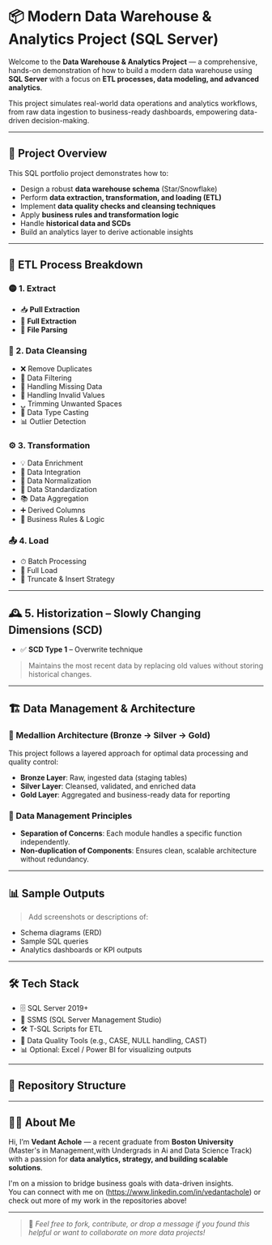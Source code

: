 # 📦 Modern Data Warehouse & Analytics Project (SQL Server)

Welcome to the **Data Warehouse & Analytics Project** — a comprehensive, hands-on demonstration of how to build a modern data warehouse using **SQL Server** with a focus on **ETL processes, data modeling, and advanced analytics**.

This project simulates real-world data operations and analytics workflows, from raw data ingestion to business-ready dashboards, empowering data-driven decision-making.

---

## 🚀 Project Overview

This SQL portfolio project demonstrates how to:

- Design a robust **data warehouse schema** (Star/Snowflake)
- Perform **data extraction, transformation, and loading (ETL)**
- Implement **data quality checks and cleansing techniques**
- Apply **business rules and transformation logic**
- Handle **historical data and SCDs**
- Build an analytics layer to derive actionable insights

---

## 🔄 ETL Process Breakdown

### 🟡 1. Extract
- 📥 **Pull Extraction**
- 📁 **Full Extraction**
- 📄 **File Parsing**

### 🧹 2. Data Cleansing
- ❌ Remove Duplicates  
- 🔎 Data Filtering  
- 🧩 Handling Missing Data  
- 🚫 Handling Invalid Values  
- ␣ Trimming Unwanted Spaces  
- 🔄 Data Type Casting  
- 📊 Outlier Detection  

### ⚙️ 3. Transformation
- 💡 Data Enrichment  
- 🔗 Data Integration  
- 📏 Data Normalization  
- 🧱 Data Standardization  
- 📚 Data Aggregation  
- ➕ Derived Columns  
- 📜 Business Rules & Logic  

### 📤 4. Load
- ⏱ Batch Processing  
- 💾 Full Load  
- 🧹 Truncate & Insert Strategy  

---

## 🕰 5. Historization – Slowly Changing Dimensions (SCD)

- ✅ **SCD Type 1** – Overwrite technique  
> Maintains the most recent data by replacing old values without storing historical changes.

---

## 🏗 Data Management & Architecture

### 🧱 Medallion Architecture (Bronze → Silver → Gold)

This project follows a layered approach for optimal data processing and quality control:

- **Bronze Layer**: Raw, ingested data (staging tables)
- **Silver Layer**: Cleansed, validated, and enriched data
- **Gold Layer**: Aggregated and business-ready data for reporting

### 🧠 Data Management Principles

- **Separation of Concerns**: Each module handles a specific function independently.
- **Non-duplication of Components**: Ensures clean, scalable architecture without redundancy.

---

## 📊 Sample Outputs

> Add screenshots or descriptions of:
- Schema diagrams (ERD)
- Sample SQL queries
- Analytics dashboards or KPI outputs

---

## 🛠 Tech Stack

- 🗄 SQL Server 2019+
- 📂 SSMS (SQL Server Management Studio)
- 🛠 T-SQL Scripts for ETL
- 🧪 Data Quality Tools (e.g., CASE, NULL handling, CAST)
- 📊 Optional: Excel / Power BI for visualizing outputs

---

## 📁 Repository Structure



---

## 👨‍💻 About Me

Hi, I’m **Vedant Achole** — a recent graduate from **Boston University** (Master's in Management,with Undergrads in Ai and  Data Science Track) with a passion for **data analytics, strategy, and building scalable solutions**.  

I'm on a mission to bridge business goals with data-driven insights.  
You can connect with me on (https://www.linkedin.com/in/vedantachole) or check out more of my work in the repositories above!

---

> 💬 *Feel free to fork, contribute, or drop a message if you found this helpful or want to collaborate on more data projects!*


